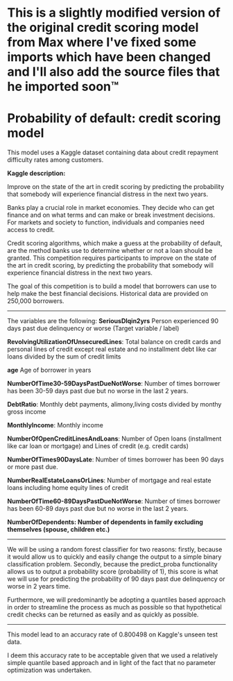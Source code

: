 # This is a slightly modified version of the original credit scoring model from Max where I've fixed some imports which have been changed and I'll also add the source files that he imported soon™

# Probability of default: credit scoring model

This model uses a Kaggle dataset containing data about credit repayment difficulty rates among customers.

**Kaggle description:**

Improve on the state of the art in credit scoring by predicting the probability that somebody will experience financial distress in the next two years.

Banks play a crucial role in market economies. They decide who can get finance and on what terms and can make or break investment decisions. For markets and society to function, individuals and companies need access to credit.

Credit scoring algorithms, which make a guess at the probability of default, are the method banks use to determine whether or not a loan should be granted. This competition requires participants to improve on the state of the art in credit scoring, by predicting the probability that somebody will experience financial distress in the next two years.

The goal of this competition is to build a model that borrowers can use to help make the best financial decisions.
Historical data are provided on 250,000 borrowers.

---

The variables are the following:
**SeriousDlqin2yrs** Person experienced 90 days past due delinquency or worse (Target variable / label)

**RevolvingUtilizationOfUnsecuredLines**: Total balance on credit cards and personal lines of credit except real estate and no installment debt like car loans divided by the sum of credit limits

**age** Age of borrower in years

**NumberOfTime30-59DaysPastDueNotWorse**: Number of times borrower has been 30-59 days past due but no worse in the last 2 years.

**DebtRatio**: Monthly debt payments, alimony,living costs divided by monthy gross income

**MonthlyIncome**: Monthly income

**NumberOfOpenCreditLinesAndLoans**: Number of Open loans (installment like car loan or mortgage) and Lines of credit (e.g. credit cards)

**NumberOfTimes90DaysLate**: Number of times borrower has been 90 days or more past due.

**NumberRealEstateLoansOrLines**: Number of mortgage and real estate loans including home equity lines of credit

**NumberOfTime60-89DaysPastDueNotWorse**: Number of times borrower has been 60-89 days past due but no worse in the last 2 years.

**NumberOfDependents: Number of dependents in family excluding themselves (spouse, children etc.)**

---

We will be using a random forest classifier for two reasons: firstly, because it would allow us to quickly and easily change the output to a simple binary classification problem. Secondly, because the predict_proba functionality allows us to output a probability score (probability of 1), this score is what we will use for predicting the probability of 90 days past due delinquency or worse in 2 years time.

Furthermore, we will predominantly be adopting a quantiles based approach in order to streamline the process as much as possible so that hypothetical credit checks can be returned as easily and as quickly as possible.

---

This model lead to an accuracy rate of 0.800498 on Kaggle's unseen test data.

I deem this accuracy rate to be acceptable given that we used a relatively simple quantile based approach and in light of the fact that no parameter optimization was undertaken.
